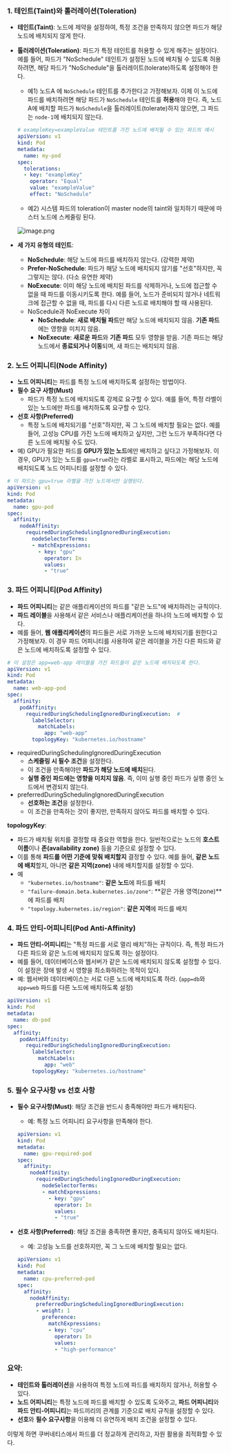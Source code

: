 ### 1. **테인트(Taint)와 톨러레이션(Toleration)**

- **테인트(Taint)**: 노드에 제약을 설정하여, 특정 조건을 만족하지 않으면 파드가 해당 노드에 배치되지 않게 한다.
- **톨러레이션(Toleration)**: 파드가 특정 테인트를 허용할 수 있게 해주는 설정이다. 예를 들어, 파드가 "NoSchedule" 테인트가 설정된 노드에 배치될 수 있도록 허용하려면, 해당 파드가 "NoSchedule"을 톨러레이트(tolerate)하도록 설정해야 한다.
    - 예1) 노드A 에 `NoSchedule` 테인트를 추가한다고 가정해보자. 이제 이 노드에 파드를 배치하려면 해당 파드가 `NoSchedule` 테인트를 **허용**해야 한다. 즉, 노드A에 배치할 파드가 `NoSchedule`을 톨러레이트(tolerate)하지 않으면, 그 파드는 `node-1`에 배치되지 않는다.
    
    ```yaml
    # exampleKey=exampleValue 테인트를 가진 노드에 배치될 수 있는 파드의 예시
    apiVersion: v1
    kind: Pod
    metadata:
      name: my-pod
    spec:
      tolerations:
      - key: "exampleKey"
        operator: "Equal"
        value: "exampleValue"
        effect: "NoSchedule"
    ```
    
    - 예2) 시스템 파드의 toleration이 master node의 taint와 일치하기 때문에 마스터 노드에 스케줄링 된다.
    
    ![image.png](attachment:5b0fffe8-9aab-4be3-80e3-68e28d182f93:image.png)
    
- **세 가지 유형의 테인트**:
    - **NoSchedule**: 해당 노드에 파드를 배치하지 않는다. (강력한 제약)
    - **Prefer-NoSchedule**: 파드가 해당 노드에 배치되지 않기를 "선호"하지만, 꼭 그렇지는 않다. (다소 유연한 제약)
    - **NoExecute**: 이미 해당 노드에 배치된 파드를 삭제하거나, 노드에 접근할 수 없을 때 파드를 이동시키도록 한다. 예를 들어, 노드가 준비되지 않거나 네트워크에 접근할 수 없을 때, 파드를 다시 다른 노드로 배치해야 할 때 사용된다.
    - NoScedule과 NoExecute 차이
        - **NoSchedule**: **새로 배치될 파드**만 해당 노드에 배치되지 않음. **기존 파드**에는 영향을 미치지 않음.
        - **NoExecute**: **새로운 파드**와 **기존 파드** 모두 영향을 받음. 기존 파드는 해당 노드에서 **종료되거나 이동**되며, 새 파드는 배치되지 않음.

### 2. **노드 어피니티(Node Affinity)**

- **노드 어피니티**는 파드를 특정 노드에 배치하도록 설정하는 방법이다.
- **필수 요구 사항(Must)**
    - 파드가 특정 노드에 배치되도록 강제로 요구할 수 있다. 예를 들어, 특정 라벨이 있는 노드에만 파드를 배치하도록 요구할 수 있다.
- **선호 사항(Preferred)**
    - 특정 노드에 배치되기를 "선호"하지만, 꼭 그 노드에 배치할 필요는 없다. 예를 들어, 고성능 CPU를 가진 노드에 배치하고 싶지만, 그런 노드가 부족하다면 다른 노드에 배치될 수도 있다.
- 예) GPU가 필요한 파드를 **GPU가 있는 노드**에만 배치하고 싶다고 가정해보자. 이 경우, GPU가 있는 노드를 `gpu=true`라는 라벨로 표시하고, 파드에는 해당 노드에 배치되도록 노드 어피니티를 설정할 수 있다.

```yaml
# 이 파드는 gpu=true 라벨을 가진 노드에서만 실행된다.
apiVersion: v1
kind: Pod
metadata:
  name: gpu-pod
spec:
  affinity:
    nodeAffinity:
      requiredDuringSchedulingIgnoredDuringExecution:
        nodeSelectorTerms:
        - matchExpressions:
          - key: "gpu"
            operator: In
            values:
            - "true"
```

### 3. **파드 어피니티(Pod Affinity)**

- **파드 어피니티**는 같은 애플리케이션의 파드를 "같은 노드"에 배치하려는 규칙이다.
- **파드 레이블**을 사용해서 같은 서비스나 애플리케이션을 하나의 노드에 배치할 수 있다.
- 예를 들어, **웹 애플리케이션**의 파드들은 서로 가까운 노드에 배치되기를 원한다고 가정해보자. 이 경우 파드 어피니티를 사용하여 같은 레이블을 가진 다른 파드와 같은 노드에 배치하도록 설정할 수 있다.

```yaml
# 이 설정은 app=web-app 레이블을 가진 파드들이 같은 노드에 배치되도록 한다.
apiVersion: v1
kind: Pod
metadata:
  name: web-app-pod
spec:
  affinity:
    podAffinity:
      requiredDuringSchedulingIgnoredDuringExecution:  # 
        labelSelector:
          matchLabels:
            app: "web-app"
        topologyKey: "kubernetes.io/hostname"
```

- requiredDuringSchedulingIgnoredDuringExecution
    - **스케줄링 시 필수 조건**을 설정한다.
    - 이 조건을 만족해야만 **파드가 해당 노드에 배치**된다.
    - **실행 중인 파드에는 영향을 미치지 않음**. 즉, 이미 실행 중인 파드가 실행 중인 노드에서 변경되지 않는다.
- preferredDuringSchedulingIgnoredDuringExecution
    - **선호하는 조건**을 설정한다.
    - 이 조건을 만족하는 것이 좋지만, 만족하지 않아도 파드를 배치할 수 있다.

**topologyKey**:

- 파드가 배치될 위치를 결정할 때 중요한 역할을 한다. 일반적으로는 노드의 **호스트 이름**이나 **존(availability zone)** 등을 기준으로 설정할 수 있다.
- 이를 통해 **파드를 어떤 기준에 맞춰 배치할지** 결정할 수 있다. 예를 들어, **같은 노드에 배치**할지, 아니면 **같은 지역(zone)** 내에 배치할지를 설정할 수 있다.
- 예
    - `"kubernetes.io/hostname"`: **같은 노드**에 파드를 배치
    - `"failure-domain.beta.kubernetes.io/zone"`: **같은 가용 영역(zone)**에 파드를 배치
    - `"topology.kubernetes.io/region"`: **같은 지역**에 파드를 배치

### 4. **파드 안티-어피니티(Pod Anti-Affinity)**

- **파드 안티-어피니티**는 "특정 파드를 서로 멀리 배치"하는 규칙이다. 즉, 특정 파드가 다른 파드와 같은 노드에 배치되지 않도록 하는 설정이다.
- 예를 들어, 데이터베이스와 웹서버가 같은 노드에 배치되지 않도록 설정할 수 있다. 이 설정은 장애 발생 시 영향을 최소화하려는 목적이 있다.
- 예: 웹서버와 데이터베이스는 서로 다른 노드에 배치되도록 하라. (`app=db`와 `app=web` 파드를 다른 노드에 배치하도록 설정)

```yaml
apiVersion: v1
kind: Pod
metadata:
  name: db-pod
spec:
  affinity:
    podAntiAffinity:
      requiredDuringSchedulingIgnoredDuringExecution:
        labelSelector:
          matchLabels:
            app: "web"
        topologyKey: "kubernetes.io/hostname"

```

### 5. **필수 요구사항 vs 선호 사항**

- **필수 요구사항(Must)**: 해당 조건을 반드시 충족해야만 파드가 배치된다.
    - 예: 특정 노드 어피니티 요구사항을 만족해야 한다.
    
    ```yaml
    apiVersion: v1
    kind: Pod
    metadata:
      name: gpu-required-pod
    spec:
      affinity:
        nodeAffinity:
          requiredDuringSchedulingIgnoredDuringExecution:
            nodeSelectorTerms:
            - matchExpressions:
              - key: "gpu"
                operator: In
                values:
                - "true"
    
    ```
    
- **선호 사항(Preferred)**: 해당 조건을 충족하면 좋지만, 충족되지 않아도 배치된다.
    - 예: 고성능 노드를 선호하지만, 꼭 그 노드에 배치할 필요는 없다.
    
    ```yaml
    apiVersion: v1
    kind: Pod
    metadata:
      name: cpu-preferred-pod
    spec:
      affinity:
        nodeAffinity:
          preferredDuringSchedulingIgnoredDuringExecution:
          - weight: 1
            preference:
              matchExpressions:
              - key: "cpu"
                operator: In
                values:
                - "high-performance"
    
    ```
    

### 요약:

- **테인트와 톨러레이션**을 사용하여 특정 노드에 파드를 배치하지 않거나, 허용할 수 있다.
- **노드 어피니티**는 특정 노드에 파드를 배치할 수 있도록 도와주고, **파드 어피니티**와 **파드 안티-어피니티**는 파드끼리의 관계를 기준으로 배치 규칙을 설정할 수 있다.
- **선호**와 **필수 요구사항**을 이용해 더 유연하게 배치 조건을 설정할 수 있다.

이렇게 하면 쿠버네티스에서 파드를 더 정교하게 관리하고, 자원 활용을 최적화할 수 있다.
